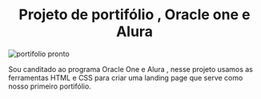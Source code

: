 <h1 align="center"> Projeto de portifólio , Oracle one e Alura </h1>

![portifolio pronto](https://github.com/Kennedy7Sa/portifolioone/assets/156459108/80ab17f7-41b9-49bd-9366-2e009d8e8f56)
<p>Sou canditado ao programa Oracle One e Alura , nesse projeto usamos as ferramentas HTML e CSS para criar uma landing page que serve como nosso primeiro portifólio.</p>
